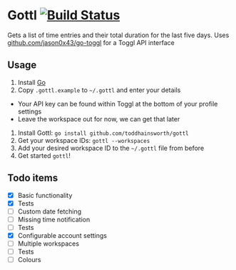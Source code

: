 # Gottl [![Build Status](https://travis-ci.org/toddhainsworth/gottl.svg?branch=master)](https://travis-ci.org/toddhainsworth/gottl)

Gets a list of time entries and their total duration for the last five days.
Uses [github.com/jason0x43/go-toggl](github.com/jason0x43/go-toggl) for a Toggl API interface

## Usage
1. Install [Go](https://golang.org/dl/)
1. Copy `.gottl.example` to `~/.gottl` and enter your details
* Your API key can be found within Toggl at the bottom of your profile settings
* Leave the workspace out for now, we can get that later
1. Install Gottl: `go install github.com/toddhainsworth/gottl`
1. Get your workspace IDs: `gottl --workspaces`
1. Add your desired workspace ID to the `~/.gottl` file from before
1. Get started `gottl`!

## Todo items
- [x] Basic functionality
- [x] Tests
- [ ] Custom date fetching
- [ ] Missing time notification
- [ ] Tests
- [x] Configurable account settings
- [ ] Multiple workspaces
- [ ] Tests
- [ ] Colours
